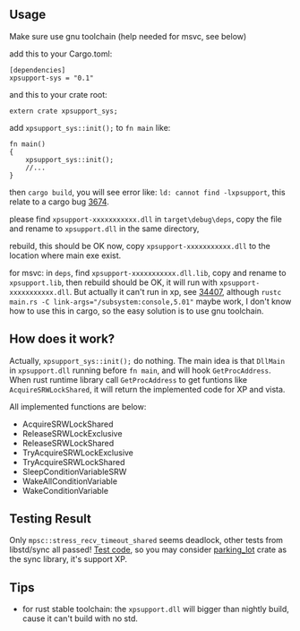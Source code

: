 ## Usage
Make sure use gnu toolchain (help needed for msvc, see below)

add this to your Cargo.toml:
```
[dependencies]
xpsupport-sys = "0.1"
```
and this to your crate root:
```
extern crate xpsupport_sys;
```
add `xpsupport_sys::init();` to `fn main` like:
```
fn main()
{
    xpsupport_sys::init();
	//...
}	
```
then `cargo build`, you will see error like: `ld: cannot find -lxpsupport`, this relate to a cargo bug [3674](https://github.com/rust-lang/cargo/issues/3674).

please find `xpsupport-xxxxxxxxxxx.dll` in `target\debug\deps`, copy the file and rename to `xpsupport.dll` in the same directory,

rebuild, this should be OK now, copy `xpsupport-xxxxxxxxxxx.dll` to the location where main exe exist.

for msvc: in `deps`, find `xpsupport-xxxxxxxxxxx.dll.lib`, copy and rename to `xpsupport.lib`, then rebuild should be OK, it will run with `xpsupport-xxxxxxxxxxx.dll`. But actually it can't run in xp, see [34407](https://github.com/rust-lang/rust/issues/34407), although `rustc main.rs -C link-args="/subsystem:console,5.01"` maybe work, I don't know how to use this in cargo, so the easy solution is to use gnu toolchain.

## How does it work?

Actually, `xpsupport_sys::init();` do nothing. The main idea is that `DllMain` in `xpsupport.dll` running before `fn main`, and will hook `GetProcAddress`. When rust runtime library call `GetProcAddress` to get funtions like `AcquireSRWLockShared`, it will return the implemented code for XP and vista.

All implemented functions are below:

* AcquireSRWLockShared
* ReleaseSRWLockExclusive
* ReleaseSRWLockShared
* TryAcquireSRWLockExclusive
* TryAcquireSRWLockShared
* SleepConditionVariableSRW
* WakeAllConditionVariable
* WakeConditionVariable

## Testing Result
Only `mpsc::stress_recv_timeout_shared` seems deadlock, other tests from libstd/sync all passed! [Test code](https://github.com/lynnux/xpsupport-sys/tree/master/test),
so you may consider [parking_lot](https://github.com/Amanieu/parking_lot) crate as the sync library, it's support XP.

## Tips
- for rust stable toolchain: the `xpsupport.dll` will bigger than nightly build, cause it can't build with no std.

